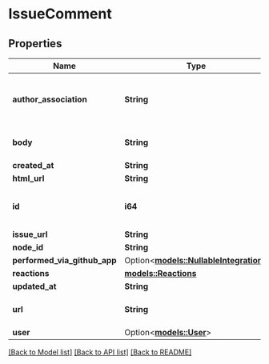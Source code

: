 # IssueComment

## Properties

Name | Type | Description | Notes
------------ | ------------- | ------------- | -------------
**author_association** | **String** | How the author is associated with the repository. | 
**body** | **String** | Contents of the issue comment | 
**created_at** | **String** |  | 
**html_url** | **String** |  | 
**id** | **i64** | Unique identifier of the issue comment | 
**issue_url** | **String** |  | 
**node_id** | **String** |  | 
**performed_via_github_app** | Option<[**models::NullableIntegration**](nullable-integration.md)> |  | 
**reactions** | [**models::Reactions**](Reactions.md) |  | 
**updated_at** | **String** |  | 
**url** | **String** | URL for the issue comment | 
**user** | Option<[**models::User**](User.md)> |  | 

[[Back to Model list]](../README.md#documentation-for-models) [[Back to API list]](../README.md#documentation-for-api-endpoints) [[Back to README]](../README.md)


